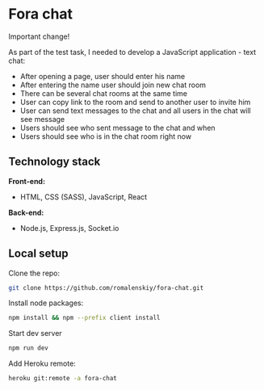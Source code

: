 # Fora chat

Important change!

As part of the test task, I needed to develop a JavaScript application - text chat:

* After opening a page, user should enter his name
* After entering the name user should join new chat room
* There can be several chat rooms at the same time
* User can copy link to the room and send to another user to invite him
* User can send text messages to the chat and all users in the chat will see message
* Users should see who sent message to the chat and when
* Users should see who is in the chat room right now

## Technology stack

**Front-end:**

* HTML, CSS (SASS), JavaScript, React

**Back-end:**

* Node.js, Express.js, Socket.io

## Local setup

Clone the repo:

```bash
git clone https://github.com/romalenskiy/fora-chat.git
```

Install node packages:

```bash
npm install && npm --prefix client install
```

Start dev server

```bash
npm run dev
```

Add Heroku remote:

```bash
heroku git:remote -a fora-chat
```
